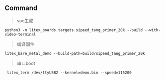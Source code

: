 ## Command

>soc生成

```shell
python3 -m litex_boards.targets.sipeed_tang_primer_20k --build --with-video-terminal
```

>编译固件

```shell
litex_bare_metal_demo --build-path=build/sipeed_tang_primer_20k
```

>串口boot

```shell
 litex_term /dev/ttyUSB2 --kernel=demo.bin --speed=115200 
```